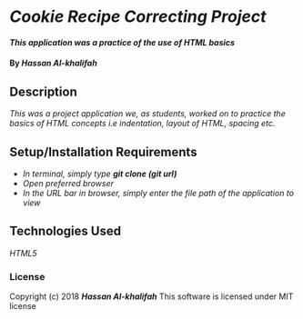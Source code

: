 # _Cookie Recipe Correcting Project_

#### _This application was a practice of the use of HTML basics_

#### By _**Hassan Al-khalifah**_

## Description

_This was a project application we, as students, worked on to practice the basics of HTML concepts i.e indentation, layout of HTML, spacing etc._

## Setup/Installation Requirements

* _In terminal, simply type **git clone (git url)**_
* _Open preferred browser_
* _In the URL bar in browser, simply enter the file path of the application to view_

## Technologies Used

_HTML5_

### License

Copyright (c) 2018 **_Hassan Al-khalifah_**
This software is licensed under MIT license

